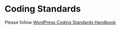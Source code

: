 # Coding Standards

Please follow [WordPress Coding Standards Handbook](https://make.wordpress.org/core/handbook/best-practices/coding-standards/)

